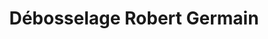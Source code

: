---
title: "Débosselage Robert Germain"
url: /quebec/debosselage-robert-germain/
shop: Autowerkstatt
---